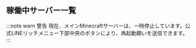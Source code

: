 ## 稼働中サーバー一覧
:::note warn
警告
現在、メインMinecraftサーバーは、一時停止しています。公式LINEリッチメニュー下部中央のボタンにより、再起動願いを送信できます。
:::